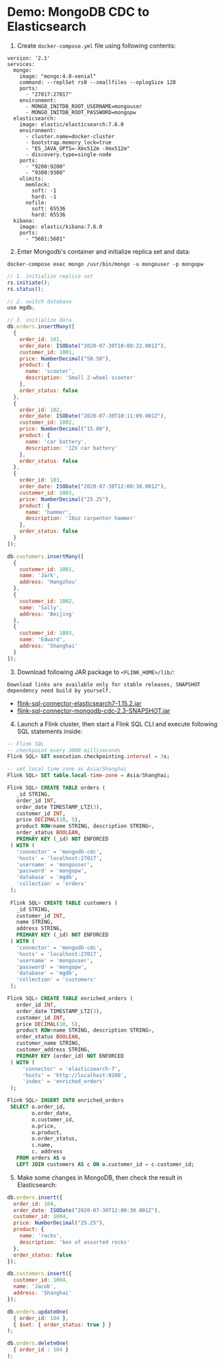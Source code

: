 # Demo: MongoDB CDC to Elasticsearch

1. Create `docker-compose.yml` file using following contents: 

```
version: '2.1'
services:
  mongo:
    image: "mongo:4.0-xenial"
    command: --replSet rs0 --smallfiles --oplogSize 128
    ports:
      - "27017:27017"
    environment:
      - MONGO_INITDB_ROOT_USERNAME=mongouser
      - MONGO_INITDB_ROOT_PASSWORD=mongopw
  elasticsearch:
    image: elastic/elasticsearch:7.6.0
    environment:
      - cluster.name=docker-cluster
      - bootstrap.memory_lock=true
      - "ES_JAVA_OPTS=-Xms512m -Xmx512m"
      - discovery.type=single-node
    ports:
      - "9200:9200"
      - "9300:9300"
    ulimits:
      memlock:
        soft: -1
        hard: -1
      nofile:
        soft: 65536
        hard: 65536
  kibana:
    image: elastic/kibana:7.6.0
    ports:
      - "5601:5601"
```

2. Enter Mongodb's container and initialize replica set and data:
```
docker-compose exec mongo /usr/bin/mongo -u mongouser -p mongopw
```

```javascript
// 1. initialize replica set
rs.initiate();
rs.status();

// 2. switch database
use mgdb;

// 3. initialize data
db.orders.insertMany([
  {
    order_id: 101,
    order_date: ISODate("2020-07-30T10:08:22.001Z"),
    customer_id: 1001,
    price: NumberDecimal("50.50"),
    product: {
      name: 'scooter',
      description: 'Small 2-wheel scooter'
    },
    order_status: false
  },
  {
    order_id: 102, 
    order_date: ISODate("2020-07-30T10:11:09.001Z"),
    customer_id: 1002,
    price: NumberDecimal("15.00"),
    product: {
      name: 'car battery',
      description: '12V car battery'
    },
    order_status: false
  },
  {
    order_id: 103,
    order_date: ISODate("2020-07-30T12:00:30.001Z"),
    customer_id: 1003,
    price: NumberDecimal("25.25"),
    product: {
      name: 'hammer',
      description: '16oz carpenter hammer'
    },
    order_status: false
  }
]);

db.customers.insertMany([
  { 
    customer_id: 1001, 
    name: 'Jark', 
    address: 'Hangzhou' 
  },
  { 
    customer_id: 1002, 
    name: 'Sally',
    address: 'Beijing'
  },
  { 
    customer_id: 1003,
    name: 'Edward',
    address: 'Shanghai'
  }
]);
```

3. Download following JAR package to `<FLINK_HOME>/lib/`:

```Download links are available only for stable releases, SNAPSHOT dependency need build by yourself. ```

- [flink-sql-connector-elasticsearch7-1.15.2.jar](https://repo.maven.apache.org/maven2/org/apache/flink/flink-sql-connector-elasticsearch7/1.15.2/flink-sql-connector-elasticsearch7-1.15.2.jar)
 - [flink-sql-connector-mongodb-cdc-2.3-SNAPSHOT.jar](https://repo1.maven.org/maven2/com/ververica/flink-sql-connector-mongodb-cdc/2.3-SNAPSHOT/flink-sql-connector-mongodb-cdc-2.3-SNAPSHOT.jar)

4. Launch a Flink cluster, then start a Flink SQL CLI and execute following SQL statements inside: 

```sql
-- Flink SQL
-- checkpoint every 3000 milliseconds                       
Flink SQL> SET execution.checkpointing.interval = 3s;

-- set local time zone as Asia/Shanghai
Flink SQL> SET table.local-time-zone = Asia/Shanghai;

Flink SQL> CREATE TABLE orders (
   _id STRING,
   order_id INT,
   order_date TIMESTAMP_LTZ(3),
   customer_id INT,
   price DECIMAL(10, 5),
   product ROW<name STRING, description STRING>,
   order_status BOOLEAN,
   PRIMARY KEY (_id) NOT ENFORCED
 ) WITH (
   'connector' = 'mongodb-cdc',
   'hosts' = 'localhost:27017',
   'username' = 'mongouser',
   'password' = 'mongopw',
   'database' = 'mgdb',
   'collection' = 'orders'
 );
 
 Flink SQL> CREATE TABLE customers (
   _id STRING,
   customer_id INT,
   name STRING,
   address STRING,
   PRIMARY KEY (_id) NOT ENFORCED
 ) WITH (
   'connector' = 'mongodb-cdc',
   'hosts' = 'localhost:27017',
   'username' = 'mongouser',
   'password' = 'mongopw',
   'database' = 'mgdb',
   'collection' = 'customers'
 );

Flink SQL> CREATE TABLE enriched_orders (
   order_id INT,
   order_date TIMESTAMP_LTZ(3),
   customer_id INT,
   price DECIMAL(10, 5),
   product ROW<name STRING, description STRING>,
   order_status BOOLEAN,
   customer_name STRING,
   customer_address STRING,
   PRIMARY KEY (order_id) NOT ENFORCED
 ) WITH (
     'connector' = 'elasticsearch-7',
     'hosts' = 'http://localhost:9200',
     'index' = 'enriched_orders'
 );

Flink SQL> INSERT INTO enriched_orders
 SELECT o.order_id,
        o.order_date,
        o.customer_id,
        o.price,
        o.product,
        o.order_status,
        c.name,
        c. address
   FROM orders AS o
   LEFT JOIN customers AS c ON o.customer_id = c.customer_id;
```

5. Make some changes in MongoDB, then check the result in Elasticsearch: 

```javascript
db.orders.insert({ 
  order_id: 104, 
  order_date: ISODate("2020-07-30T12:00:30.001Z"),
  customer_id: 1004,
  price: NumberDecimal("25.25"),
  product: { 
    name: 'rocks',
    description: 'box of assorted rocks'
  },
  order_status: false
});

db.customers.insert({ 
  customer_id: 1004,
  name: 'Jacob', 
  address: 'Shanghai' 
});

db.orders.updateOne(
  { order_id: 104 },
  { $set: { order_status: true } }
);

db.orders.deleteOne(
  { order_id : 104 }
);
```
